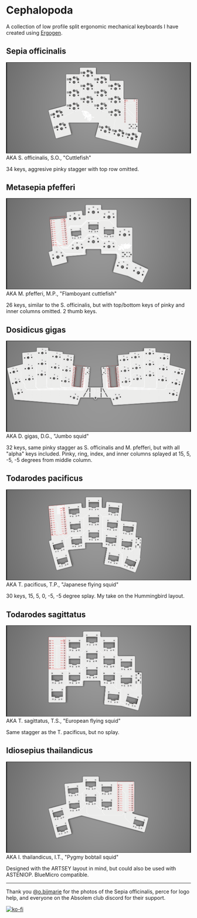 # Cephalopoda

A collection of low profile split ergonomic mechanical keyboards I have created using [Ergogen](https://github.com/mrzealot/ergogen).

## Sepia officinalis
![Sepia officinalis](Images/sepia_officinalis.png)
AKA S. officinalis, S.O., "Cuttlefish"

34 keys, aggresive pinky stagger with top row omitted.

## Metasepia pfefferi
![Metasepia pfefferi](Images/metasepia_pfefferi.png)
AKA M. pfefferi, M.P., "Flamboyant cuttlefish"

26 keys, similar to the S. officinalis, but with top/bottom keys of pinky and inner columns omitted. 2 thumb keys.

## Dosidicus gigas
![Dosidicus gigas](Images/dosidicus_gigas.png)
AKA D. gigas, D.G., "Jumbo squid"

32 keys, same pinky stagger as S. officinalis and M. pfefferi, but with all "alpha" keys included. Pinky, ring, index, and inner columns splayed at 15, 5, -5, -5 degrees from middle column.

## Todarodes pacificus
![Todarodes pacificus](Images/todarodes_pacificus.png)
AKA T. pacificus, T.P., "Japanese flying squid"

30 keys, 15, 5, 0, -5, -5 degree splay. My take on the Hummingbird layout.

## Todarodes sagittatus
![Todarodes sagittatus](Images/todarodes_sagittatus.png)
AKA T. sagittatus, T.S., "European flying squid"

Same stagger as the T. pacificus, but no splay.

## Idiosepius thailandicus
![Idiosepius thailandicus](Images/idiosepius_thailandicus.png)
AKA I. thailandicus, I.T., "Pygmy bobtail squid"

Designed with the ARTSEY layout in mind, but could also be used with ASTENIOP.
BlueMicro compatible.

---

Thank you [@o.bijmarie](https://instagram.com/o.bijmarie) for the photos of the Sepia officinalis, perce for logo help, and everyone on the Absolem club discord for their support.

[![ko-fi](https://ko-fi.com/img/githubbutton_sm.svg)](https://ko-fi.com/Z8Z75C28V)